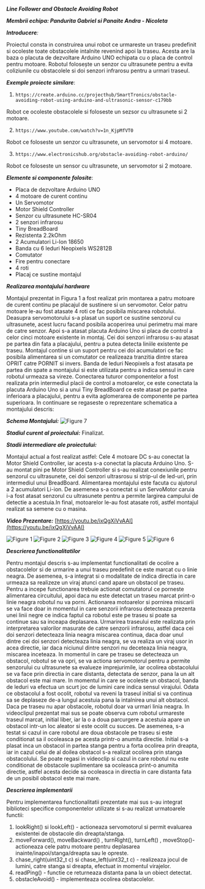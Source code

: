 _**Line Follower and Obstacle Avoiding Robot**_

_**Membrii echipa: Pandurita Gabriel si Panaite Andra - Nicoleta**_

_**Introducere**:_

Proiectul consta in construirea unui robot ce urmareste un traseu predefinit si ocoleste toate obstacolele intalnite revenind apoi la traseu. Acesta are la baza o placuta de dezvoltare Arduino UNO echipata cu o placa de control pentru motoare. Robotul folosește un senzor cu ultrasunete pentru a evita coliziunile cu obstacolele si doi senzori infrarosu pentru a urmari traseul.



_**Exemple proiecte similare**_:

1)     https://create.arduino.cc/projecthub/SmartTronics/obstacle-avoiding-robot-using-arduino-and-ultrasonic-sensor-c179bb

Robot ce ocoleste obstacolele si foloseste un sezsor cu ultrasunete si 2 motoare.

2)     https://www.youtube.com/watch?v=1n_KjpMfVT0

Robot ce foloseste un senzor cu ultrasunete, un servomotor si 4 motoare. 

3)     https://www.electronicshub.org/obstacle-avoiding-robot-arduino/

Robot ce foloseste un sensor cu ultrasunete, un servomotor si 2 motoare.

_**Elemente si componente folosite**_:
 * Placa de dezvoltare Arduino UNO
  * 4 motoare de curent continu
  * Un Servomotor
  * Motor Shield Controller
  * Senzor cu ultrasunete HC-SR04
  * 2 senzori infrarosu
  * Tiny BreadBoard
  * Rezistenta 2.2kOhm 
  * 2 Acumulatori Li-Ion 18650
  * Banda cu 6 leduri Neopixels WS2812B
  * Comutator
  * Fire pentru conectare
  * 4 roti
  * Placaj ce sustine montajul

_**Realizarea montajului hardware**_

 Montajul prezentat in Figura 1 a fost realizat prin montarea a patru motoare de curent continu pe placajul de sustinere si un servomotor. Celor patru motoare le-au fost atasate 4 roti ce fac posibila miscarea robotului. Deasupra servomotorului s-a plasat un suport ce sustine senzorul cu ultrasunete, acest lucru facand posibila acoperirea unui perimetru mai mare de catre senzor. Apoi s-a atasat placuta Arduino Uno si placa de control a celor cinci motoare existente in montaj. Cei doi senzori infrarosu s-au atasat pe partea din fata a placajului, pentru a putea detecta liniile existente pe traseu. Montajul contine si un suport pentru cei doi acumulatori ce fac posibila alimentarea si un comutator ce realizeaza tranzitia dintre starea OPRIT catre PORNIT si invers. Banda de leduri Neopixels a fost atasata pe partea din spate a montajului si este utilizata pentru a indica sensul in care robotul urmeaza sa vireze. Conectarea tuturor componentelor a fost realizata prin intermediul placii de control a motoarelor, ce este conectata la placuta Arduino Uno si a unui Tiny BreadBoard ce este atasat pe partea inferioara a placajului, pentru a evita aglomerarea de componente pe partea superioara. 
 In continuare se regaseste o reprezentare schematica a montajului descris:
 
   _**Schema Montajului:**_
  ![Figure 7](Circuit_Schematic.jpg "Schema Circuitului")


   _**Stadiul curent al proiectului:**_
      Finalizat.
  
  _**Stadii intermediare ale proiectului:**_

  Montajul actual a fost realizat astfel: Cele 4 motoare DC s-au conectat la Motor Shield Controller, iar acesta s-a conectat la placuta Arduino Uno. S-au montat pini pe Motor Shield Controller si s-au realizat conexiunile pentru senzorul cu ultrasunete, cei doi senzori ultrasrosu si strip-ul de led-uri, prin intermediul unui BreadBoard. Alimentarea montajului este facuta cu ajutorul a 2 acumulatori Li-ion. De asemenea s-a conectat si un ServoMotor caruia i-a fost atasat senzorul cu ultrasunete pentru a permite largirea campului de detectie a acestuia.In final, motoarelor le-au fost atasate roti, astfel montajul realizat sa semene cu o masina.

  _**Video Prezentare:**_
  [https://youtu.be/ixQgXiVvAAI](https://youtu.be/ixQgXiVvAAI)

  ![Figure 1](images/front.jpeg " Figura 1")
  ![Figure 2](images/back.jpeg "")
  ![Figure 3](images/upside.jpeg "")
  ![Figure 4](images/side1.jpg "")
  ![Figure 5](images/side2.jpg "")
  ![Figure 6](images/under.jpeg "")

  _**Descrierea functionalitatilor**_
  
 Pentru montajul descris s-au implementat functionalitati de ocolire a obstacolelor si de urmarire a unui traseu predefinit ce este marcat cu o linie neagra. De asemenea, s-a integrat si o modalitate de indica directia in care urmeaza sa realizeze un viraj atunci cand apare un obstacol pe traseu.
 Pentru a incepe functionarea trebuie actionat comutatorul ce porneste alimentarea circuitului, apoi daca nu este detectat un traseu marcat print-o linie neagra robotul nu va porni. Actionarea motoarelor si pornirea miscarii se va face doar in momentul in care senzorii infrarosu detecteaza prezenta unei linii negre ce indica faptul ca robotul este pe traseu si poate sa continue sau sa inceapa deplasarea. Urmarirea traseului este realizata prin interpretarea valorilor masurate de catre senzorii infrarosu, astfel daca cei doi senzori detecteaza linia neagra miscarea continua, daca doar unul dintre cei doi senzori detecteaza linia neagra, se va realiza un viraj usor in acea directie, iar daca niciunul dintre senzori nu deceteaza linia neagra, miscarea inceteaza. 
 In momentul in care pe traseu se detecteaza un obstacol, robotul se va opri, se va actiona servomotorul pentru a permite senzorului cu ultrasunete sa evalueze imprejurimile, iar ocolirea obstacolului se va face prin directia in care distanta, detectata de senzor, pana la un alt obstacol este mai mare. In momentul in care se ocoleste un obstacol, banda de leduri va efectua un scurt joc de lumini care indica sensul virajului. Odata ce obstacolul a fost ocolit, robotul va reveni la traseul initial si va continua sa se deplaseze de-a lungul acestuia pana la intalnirea unui alt obstacol. Daca pe traseu nu apar obstacole, robotul doar va urmari linia neagra. In videoclipul prezentat mai sus se poate observa cum robotul urmareste traseul marcat, initial liber, iar la o a doua parcurgere a acestuia apare un obstacol intr-un loc aleator si este ocolit cu succes. 
 De asemenea, s-a testat si cazul in care robotul are doua obstacole pe traseu si este conditionat sa il ocoleasca pe acesta printr-o anumita directie. Initial s-a plasat inca un obstacol in partea stanga pentru a forta ocolirea prin dreapta, iar in cazul celui de al doilea obstacol s-a realizat ocolirea prin stanga obstacolului. Se poate regasi in videoclip si cazul in care robotul nu este conditionat de obstacole suplimentare sa ocoleasca print-o anumita directie, astfel acesta decide sa ocoleasca in directia in care distanta fata de un posibil obstacol este mai mare.
 

  _**Descrierea implementarii**_

Pentru implementarea functionalitatii prezentate mai sus s-au integrat biblioteci specifice componentelor utilizate si s-au realizat urmatoarele functii:

1) lookRight() si lookLeft() - actioneaza servomotorul si permit evaluarea existentei de obstacole din dreapta/stanga.
2) moveForward(), moveBackward() , turnRight(), turnLeft() ,  moveStop()- actioneaza cele patru motoare pentru deplasarea inainte/inapoi/stanga/dreapta sau le opreste.
3) chase_right(uint32_t c) si chase_left(uint32_t c) - realizeaza jocul de lumini, catre stanga si dreapta, efectuat in momentul virajelor.
4) readPing() - functie ce returneaza distanta pana la un obiect detectat.
5) obstacleAvoid() - implementeaza ocolirea obstacolelor.

   

